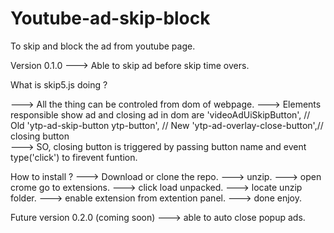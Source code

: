 # Youtube-ad-skip-block
To skip and block the ad from youtube page.


Version 0.1.0
---> Able to skip ad before skip time overs.

What is skip5.js doing ?

---> All the thing can be controled from dom of webpage.
---> Elements responsible show ad and closing ad in dom are 
    'videoAdUiSkipButton', // Old
    'ytp-ad-skip-button ytp-button', // New
    'ytp-ad-overlay-close-button',// closing button   
---> SO, closing button is triggered by passing button name and event type('click') to firevent funtion.

How to install ?
---> Download or clone the repo.
---> unzip.
---> open crome go to extensions.
---> click load unpacked.
---> locate unzip folder.
---> enable extension from extention panel.
---> done enjoy.


Future version 0.2.0 (coming soon)
---> able to auto close popup ads.



